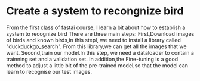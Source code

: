 # Create a system to recongnize  bird
From the  first class of fastai course, I learn a bit about how to establish a system to recognize bird
There are three main steps:
First,Download images of birds and known birds,in this stepl, we need to install a library called "duckduckgo_search".
From this library,we can get all the images that we want.
Second,train our model.In this step, we need a dataloader to contain a trainning set and a validation set. 
In addition,the Fine-tuning is a good method to adjust a little bit of the pre-trained model,so that the model can learn to recognise our test images.
